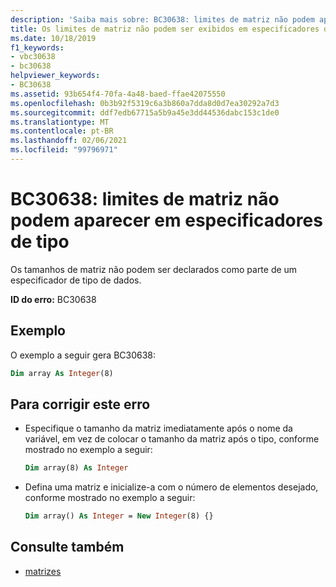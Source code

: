 ```yaml
---
description: 'Saiba mais sobre: BC30638: limites de matriz não podem aparecer em especificadores de tipo'
title: Os limites de matriz não podem ser exibidos em especificadores de tipo
ms.date: 10/18/2019
f1_keywords:
- vbc30638
- bc30638
helpviewer_keywords:
- BC30638
ms.assetid: 93b654f4-70fa-4a48-baed-ffae42075550
ms.openlocfilehash: 0b3b92f5319c6a3b860a7dda8d0d7ea30292a7d3
ms.sourcegitcommit: ddf7edb67715a5b9a45e3dd44536dabc153c1de0
ms.translationtype: MT
ms.contentlocale: pt-BR
ms.lasthandoff: 02/06/2021
ms.locfileid: "99796971"
---
```

# <a name="bc30638-array-bounds-cannot-appear-in-type-specifiers"></a>BC30638: limites de matriz não podem aparecer em especificadores de tipo

Os tamanhos de matriz não podem ser declarados como parte de um especificador de tipo de dados.

**ID do erro:** BC30638

## <a name="example"></a>Exemplo

O exemplo a seguir gera BC30638:

```vb
Dim array As Integer(8)
```

## <a name="to-correct-this-error"></a>Para corrigir este erro

- Especifique o tamanho da matriz imediatamente após o nome da variável, em vez de colocar o tamanho da matriz após o tipo, conforme mostrado no exemplo a seguir:

  ```vb
  Dim array(8) As Integer
  ```

- Defina uma matriz e inicialize-a com o número de elementos desejado, conforme mostrado no exemplo a seguir:

  ```vb
  Dim array() As Integer = New Integer(8) {}
  ```

## <a name="see-also"></a>Consulte também

- [matrizes](../../programming-guide/language-features/arrays/index.md)
